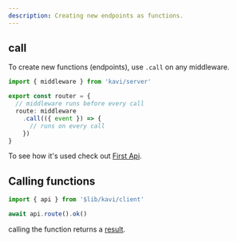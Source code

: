 ```yaml
---
description: Creating new endpoints as functions.
---
```


## call
To create new functions (endpoints), use `.call` on any middleware.
```ts
import { middleware } from 'kavi/server'

export const router = {
  // middleware runs before every call
  route: middleware 
    .call(({ event }) => {
      // runs on every call
    })
}
```

To see how it's used check out [First Api](/docs/getting-started/first-api).

## Calling functions
```ts file=client
import { api } from '$lib/kavi/client'

await api.route().ok()
```
calling the function returns a [result](/docs/handling-results/results).
